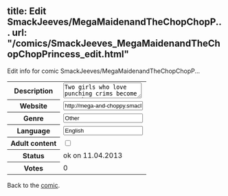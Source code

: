 title: Edit SmackJeeves/MegaMaidenandTheChopChopP...
url: "/comics/SmackJeeves_MegaMaidenandTheChopChopPrincess_edit.html"
---
Edit info for comic SmackJeeves/MegaMaidenandTheChopChopP...

<form name="comic" action="http://gaepostmail.appengine.com/comic" name="post">
<table class="comicinfo">
<tr>
<th>Description</th><td><textarea name="description">Two girls who love punching crims become superheroes. Mega maiden is intended for OLDER Teens and adults for crude humor, language &amp; adult situations.</textarea></td>
</tr>
<tr>
<th>Website</th><td><input type="text" name="url" value="http://mega-and-choppy.smackjeeves.com/comics/"/></td>
</tr>
<tr>
<th>Genre</th><td><input type="text" name="genre" value="Other"/></td>
</tr>
<tr>
<th>Language</th><td><input type="text" name="language" value="English"/></td>
</tr>
<tr>
<th>Adult content</th><td><input type="checkbox" name="adult" value="adult" /></td>
</tr>
<tr>
<th>Status</th><td>ok on 11.04.2013</td>
</tr>
<tr>
<th>Votes</th><td>0</div></td>
</tr>
</table>
</form>

Back to the [comic](/comics/SmackJeeves_MegaMaidenandTheChopChopPrincess.html).
